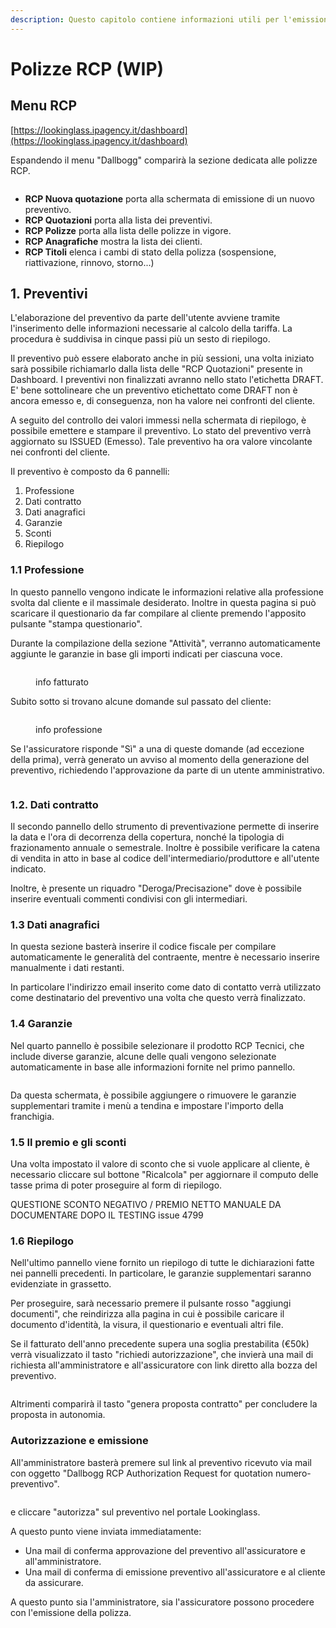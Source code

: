 ```yaml
---
description: Questo capitolo contiene informazioni utili per l'emissione dei preventivi RCP
---
```


# Polizze RCP (WIP)

## Menu RCP

[https://lookinglass.ipagency.it/dashboard](https://lookinglass.ipagency.it/dashboard)

Espandendo il menu "Dallbogg" comparirà la sezione dedicata alle polizze RCP.

<div align="left">

<figure><img src=".gitbook/assets/image (62).png" alt=""><figcaption></figcaption></figure>

</div>

* **RCP Nuova quotazione** porta alla schermata di emissione di un nuovo preventivo.
* **RCP Quotazioni** porta alla lista dei preventivi.
* **RCP Polizze** porta alla lista delle polizze in vigore.
* **RCP Anagrafiche** mostra la lista dei clienti.
* **RCP Titoli** elenca i cambi di stato della polizza (sospensione, riattivazione, rinnovo, storno...)

## 1. Preventivi

L'elaborazione del preventivo da parte dell'utente avviene tramite l'inserimento delle informazioni necessarie al calcolo della tariffa. La procedura è suddivisa in cinque passi più un sesto di riepilogo.&#x20;

Il preventivo può essere elaborato anche in più sessioni, una volta iniziato sarà possibile richiamarlo dalla lista delle "RCP Quotazioni" presente in Dashboard. I preventivi non finalizzati avranno nello stato l'etichetta DRAFT. E' bene sottolineare che un preventivo etichettato come DRAFT non è ancora emesso e, di conseguenza, non ha valore nei confronti del cliente.&#x20;

A seguito del controllo dei valori immessi nella schermata di riepilogo, è possibile emettere e stampare il preventivo. Lo stato del preventivo verrà aggiornato su ISSUED (Emesso). Tale preventivo ha ora valore vincolante nei confronti del cliente.&#x20;

Il preventivo è composto da 6 pannelli:

1. Professione
2. Dati contratto
3. Dati anagrafici
4. Garanzie
5. Sconti
6. Riepilogo

### 1.1 Professione

In questo pannello vengono indicate le informazioni relative alla professione svolta dal cliente e il massimale desiderato. Inoltre in questa pagina si può scaricare il questionario da far compilare al cliente premendo l'apposito pulsante "stampa questionario".

Durante la compilazione della sezione "Attività", verranno automaticamente aggiunte le garanzie in base gli importi indicati per ciascuna voce.

<figure><img src=".gitbook/assets/image (63).png" alt=""><figcaption><p>info fatturato</p></figcaption></figure>

Subito sotto si trovano alcune domande sul passato del cliente:

<figure><img src=".gitbook/assets/image (64).png" alt=""><figcaption><p>info professione</p></figcaption></figure>

Se l'assicuratore risponde "Sì" a una di queste domande (ad eccezione della prima), verrà generato un avviso al momento della generazione del preventivo, richiedendo l'approvazione da parte di un utente amministrativo.

<figure><img src=".gitbook/assets/image (66).png" alt=""><figcaption></figcaption></figure>

### 1.2. Dati contratto

Il secondo pannello dello strumento di preventivazione permette di inserire la data e l'ora di decorrenza della copertura, nonché la tipologia di frazionamento annuale o semestrale. Inoltre è possibile verificare la catena di vendita in atto in base al codice dell'intermediario/produttore e all'utente indicato.

Inoltre, è presente un riquadro "Deroga/Precisazione" dove è possibile inserire eventuali commenti condivisi con gli intermediari.



### 1.3 Dati anagrafici

In questa sezione basterà inserire il codice fiscale per compilare automaticamente le generalità del contraente, mentre è necessario inserire manualmente i dati restanti.

In particolare l'indirizzo email inserito come dato di contatto verrà utilizzato come destinatario del preventivo una volta che questo verrà finalizzato.&#x20;

### 1.4 Garanzie

Nel quarto pannello è possibile selezionare il prodotto RCP Tecnici, che include diverse garanzie, alcune delle quali vengono selezionate automaticamente in base alle informazioni fornite nel primo pannello.

<figure><img src=".gitbook/assets/image (65).png" alt=""><figcaption></figcaption></figure>

Da questa schermata, è possibile aggiungere o rimuovere le garanzie supplementari tramite i menù a tendina e impostare l'importo della franchigia.

### 1.5 Il premio e gli sconti

Una volta impostato il valore di sconto che si vuole applicare al cliente, è necessario cliccare sul bottone "Ricalcola" per aggiornare il computo delle tasse prima di poter proseguire al form di riepilogo.

QUESTIONE SCONTO NEGATIVO / PREMIO NETTO MANUALE DA DOCUMENTARE DOPO IL TESTING issue 4799

### 1.6 Riepilogo

Nell'ultimo pannello viene fornito un riepilogo di tutte le dichiarazioni fatte nei pannelli precedenti. In particolare, le garanzie supplementari saranno evidenziate in grassetto.

Per proseguire, sarà necessario premere il pulsante rosso "aggiungi documenti", che reindirizza alla pagina in cui è possibile caricare il documento d'identità, la visura, il questionario e eventuali altri file.

Se il fatturato dell'anno precedente supera una soglia prestabilita (€50k) verrà visualizzato il tasto "richiedi autorizzazione", che invierà una mail di richiesta all'amministratore e all'assicuratore con link diretto alla bozza del preventivo.

<figure><img src=".gitbook/assets/image (68).png" alt=""><figcaption></figcaption></figure>

Altrimenti comparirà il tasto "genera proposta contratto" per concludere la proposta in autonomia.



### Autorizzazione e emissione

All'amministratore basterà premere sul link al preventivo ricevuto via mail con oggetto "Dallbogg RCP Authorization Request for quotation numero-preventivo".

<figure><img src=".gitbook/assets/image (70).png" alt=""><figcaption></figcaption></figure>

e cliccare "autorizza" sul preventivo nel portale Lookinglass.

A questo punto viene inviata immediatamente:

* Una mail di conferma approvazione del preventivo all'assicuratore e all'amministratore.
* Una mail di conferma di emissione preventivo all'assicuratore e al cliente da assicurare.

A questo punto sia l'amministratore, sia l'assicuratore possono procedere con l'emissione della polizza.
